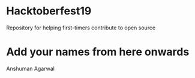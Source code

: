 # Hacktoberfest19
Repository for helping first-timers contribute to open source

# Add your names from here onwards

Anshuman Agarwal